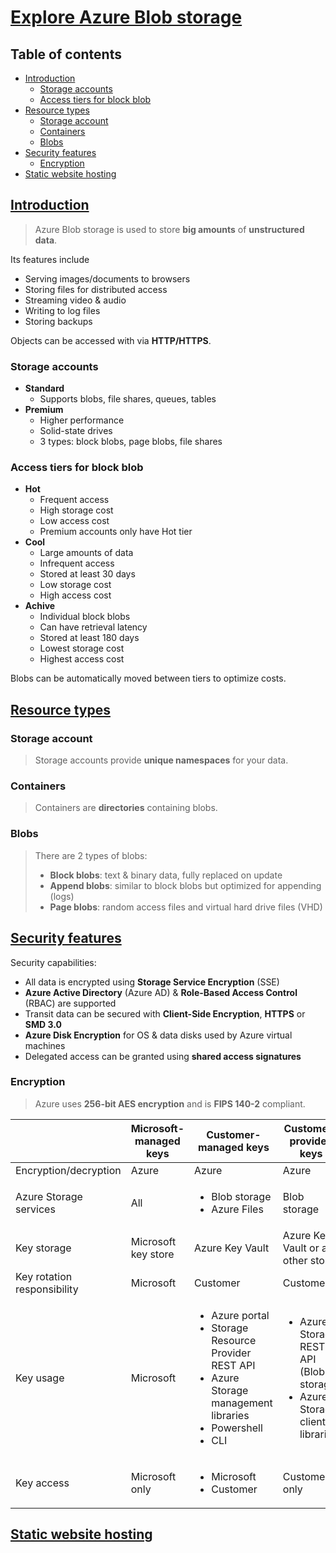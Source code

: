 # [Explore Azure Blob storage](https://learn.microsoft.com/en-us/training/modules/explore-azure-blob-storage/) <!-- omit in toc -->

## Table of contents <!-- omit in toc -->

- [Introduction](#introduction)
  - [Storage accounts](#storage-accounts)
  - [Access tiers for block blob](#access-tiers-for-block-blob)
- [Resource types](#resource-types)
  - [Storage account](#storage-account)
  - [Containers](#containers)
  - [Blobs](#blobs)
- [Security features](#security-features)
  - [Encryption](#encryption)
- [Static website hosting](#static-website-hosting)

## [Introduction](https://learn.microsoft.com/en-us/training/modules/explore-azure-blob-storage/2-blob-storage-overview)

> Azure Blob storage is used to store **big amounts** of **unstructured data**.

Its features include

- Serving images/documents to browsers
- Storing files for distributed access
- Streaming video & audio
- Writing to log files
- Storing backups

Objects can be accessed with via **HTTP/HTTPS**.

### Storage accounts

- **Standard**
  - Supports blobs, file shares, queues, tables
- **Premium**
  - Higher performance
  - Solid-state drives
  - 3 types: block blobs, page blobs, file shares

### Access tiers for block blob

- **Hot**
  - Frequent access
  - High storage cost
  - Low access cost
  - Premium accounts only have Hot tier
- **Cool**
  - Large amounts of data
  - Infrequent access
  - Stored at least 30 days
  - Low storage cost
  - High access cost
- **Achive**
  - Individual block blobs
  - Can have retrieval latency
  - Stored at least 180 days
  - Lowest storage cost
  - Highest access cost

Blobs can be automatically moved between tiers to optimize costs.

## [Resource types](https://learn.microsoft.com/en-us/training/modules/explore-azure-blob-storage/3-blob-storage-resources)

### Storage account

> Storage accounts provide **unique namespaces** for your data.

### Containers

> Containers are **directories** containing blobs.

### Blobs

> There are 2 types of blobs:
>
> - **Block blobs**: text & binary data, fully replaced on update
> - **Append blobs**: similar to block blobs but optimized for appending (logs)
> - **Page blobs**: random access files and virtual hard drive files (VHD)

## [Security features](https://learn.microsoft.com/en-us/training/modules/explore-azure-blob-storage/4-blob-storage-security)

Security capabilities:

- All data is encrypted using **Storage Service Encryption** (SSE)
- **Azure Active Directory** (Azure AD) & **Role-Based Access Control** (RBAC) are supported
- Transit data can be secured with **Client-Side Encryption**, **HTTPS** or **SMD 3.0**
- **Azure Disk Encryption** for OS & data disks used by Azure virtual machines
- Delegated access can be granted using **shared access signatures**

### Encryption

> Azure uses **256-bit AES encryption** and is **FIPS 140-2** compliant.

|                             | Microsoft-managed keys | Customer-managed keys                                                                                                                                | Customer-provided keys                                                                         |
| --------------------------- | ---------------------- | ---------------------------------------------------------------------------------------------------------------------------------------------------- | ---------------------------------------------------------------------------------------------- |
| Encryption/decryption       | Azure                  | Azure                                                                                                                                                | Azure                                                                                          |
| Azure Storage services      | All                    | <ul><li>Blob storage</li><li>Azure Files</li></ul>                                                                                                   | Blob storage                                                                                   |
| Key storage                 | Microsoft key store    | Azure Key Vault                                                                                                                                      | Azure Key Vault or any other store                                                             |
| Key rotation responsibility | Microsoft              | Customer                                                                                                                                             | Customer                                                                                       |
| Key usage                   | Microsoft              | <ul><li>Azure portal</li><li> Storage Resource Provider REST API</li><li>Azure Storage management libraries</li><li>Powershell</li><li>CLI</li></ul> | <ul><li>Azure Storage REST API (Blob storage)</li><li>Azure Storage client libraries</li></ul> |
| Key access                  | Microsoft only         | <ul><li>Microsoft</li><li>Customer</li></ul>                                                                                                         | Customer only                                                                                  |

## [Static website hosting](https://learn.microsoft.com/en-us/training/modules/explore-azure-blob-storage/5-blob-storage-static-website)
